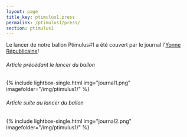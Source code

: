 ```yaml
---
layout: page
title_key: ptimulus1.press
permalink: /ptimulus1/press/
section: ptimulus1
---
```


Le lancer de notre ballon Ptimulus#1 a été couvert par le journal l'[Yonne Républicaine](http://www.lyonne.fr)!

###### Article précédant le lancer du ballon
{% include lightbox-single.html img="journal1.png" imagefolder="/img/ptimulus1/" %}

###### Article suite au lancer du ballon
{% include lightbox-single.html img="journal2.png" imagefolder="/img/ptimulus1/" %}

